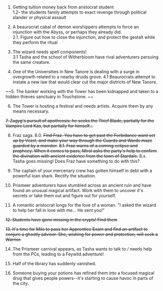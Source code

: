 1. Getting tuition money back from aristocrat student  
1.2- the students family attempts to exact revenge through political slander or physical assault  
  
2. A beaurocrat cabal of demon worshippers attempts to force an injunction with the Abyss, or perhaps they already did.  
2.1. Figure out how to close the injunction, and protect the gestalt while they perform the ritual  
  
3. The wizard needs spell components!  
3.1 Tasha and the school of Witherbloom have rival adventurers persuing the same creature.

4. One of the Universities in New Tanore is dealing with a surge in overgrowth related to a nearby druids grove.
4.1 Beaurocrats attempt to instate a new law that would clear cut the major districts of New Tanore.

~~5. The banker working with the Tower has been kidnapped and taken to a hidden thieves sanctuary in Touchstone.  ~~

6. The Tower is hosting a festival and needs artists. Acquire them by any means necessary.  
 
~~7. Zagyg's pursuit of apotheosis: he seeks the Thief Blade, partially for the Vampire Lord Kas, but partially for himself...~~
  
8. Fraz saga.
8.0. ~~Find Fraz. You have to get past the Forbidance ward set up by Vezel, and make your way through the Guards and Wards maze guarded by a monster.~~
~~8.1. Fraz warns of a coming eclipse and prophecy. When it comes to pass, Mirol asks the party's help to confirm the divination with ancient evidence from the town of Stardale.~~
8.x. Tasha goes missing! Does Fraz have something to do with this?

9. The captain of your mercenary crew has gotten himself in debt with a powerful loan shark. Rectify the situation.
  
10. Prismeer adventurers have stumbled across an ancient ruin and have found an unusual magical artifact. Work with them to uncover it's secrets or take them out and figure out for yourself.
  
11. A romantic aristocrat longs for the love of a woman. "I asked the wizard to help her fall in love with me... He sent you!"

~~12. Students have gone missing in the crypts! Find them~~

~~13. It's time for Milo to pass her Apprentice Exam and find an artifact to conjure a ghostly advisor. She, wishing for power and protection, will seek a Warrior.~~

14. The Prismeer carnival appears, as Tasha wants to talk to / needs help from the PCs, leading to a Feywild adventure!

15. Half of the library has suddenly vanished.

16. Someone buying your potions has refined them into a focused magical drug that gives people powers--it's starting to cause havoc in parts of the city.